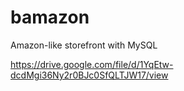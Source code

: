# bamazon
Amazon-like storefront with MySQL

https://drive.google.com/file/d/1YqEtw-dcdMgi36Ny2r0BJc0SfQLTJW17/view